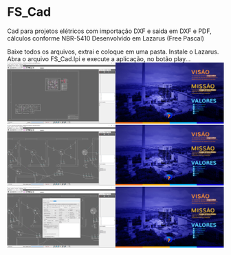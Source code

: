 # FS_Cad
Cad para projetos elétricos com importação DXF e saida em DXF e PDF, cálculos conforme NBR-5410
Desenvolvido em Lazarus (Free Pascal)


Baixe todos os arquivos, extrai e coloque em uma pasta.
Instale o Lazarus. 
Abra o arquivo FS_Cad.lpi
e execute a aplicação, no botão play...
<img src="/images/Tela1.png">
<img src="/images/Tela2.png">
<img src="/images/Tela3.png">
